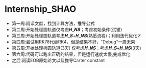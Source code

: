 # Internship_SHAO

* 第一周:阅读文献，找到计算方法，推导公式
* 第二周:开始处理圆轨道仅考虑𝑯_𝑵𝑺；考虑初始条件(试错)
* 第三周:开始处理圆轨道考虑𝑯_𝑺+𝑯_𝑵𝑺(熟悉流程)；利用迭代优化ℒ
* 第四周:尝试用RK78代替RK4，但是结果不好，“Debug”一周无果
* 第五周:开始处理椭圆轨道(3天) 仅考虑𝑯_𝑵𝑺；考虑𝑯_𝑺+𝑯_𝑵𝑺(3天)
* 第六周:代码可以跑出正确的结果，但是运行速度太慢,完成优化
* 之后:阅读EOB原始论文以及推导Carter constant
